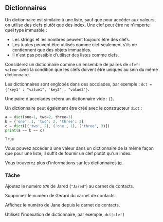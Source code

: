 ## Dictionnaires

Un dictionnaire est similaire à une liste, sauf que pour accéder aux valeurs, on utilise des clefs plutôt que des index.
Une clef peut être ne n'importe quel type immuable :
- Les strings et les nombres peuvent toujours être des clefs.
- Les tuples peuvent être utilisés comme clef seulement s'ils ne contiennent que des objets immuables.
- Il n'est pas possible d'utiliser des listes comme clefs.

Considérez un dictionnaire comme un ensemble de paires de <code>clef: valeur</code>
avec la condition que les clefs doivent être uniques au sein du même dictionnaire.

Les dictionnaires sont englobés dans des accolades, par exemple : `dct = {'key1' : "value1", 'key2' : "value2"}`.

Une paire d'accolades créera un dictionnaire vide : `{}`.

Un dictionnaire peut également être créé avec le constructeur `dict` :
```python
a = dict(one=1, two=2, three=3)
b = {'one': 1, 'two': 2, 'three': 3}
c = dict([('two', 2), ('one', 1), ('three', 3)])
print(a == b == c)
```
```text
True
```

Vous pouvez accéder à une valeur dans un dictionnaire de la même façon que pour une liste,
il suffit de fournir un clef plutôt qu'un index.

Vous trouverez plus d'informations sur les dictionnaires 
<a href="https://docs.python.org/3/tutorial/datastructures.html#dictionaries">ici</a>.

### Tâche
Ajoutez le numéro `570` de Jared (`"Jared"`) au carnet de contacts.

Supprimez le numéro de Gerard du carnet de contacts.

Affichez le numéro de Jane depuis le carnet de contacts.

<div class='hint'>Utilisez l'indexation de dictionnaire, par exemple, <code>dct[clef]</code></div>

